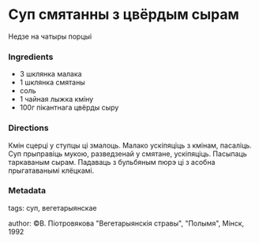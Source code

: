 # Суп смятанны з цвёрдым сырам

Недзе на чатыры порцыі

### Ingredients

 * 3 шклянка малака
 * 1 шклянка смятаны
 * соль
 * 1 чайная лыжка кміну
 * 100г пікантнага цвёрды сыру

### Directions

Кмін сцерці у ступцы ці змалоць. Малако ускіпяціць з кмінам, пасаліць. Суп прыправіць мукою, разведзенай у смятане, ускіпяціць. Пасыпаць таркаваным сырам. Падаваць з бульбяным пюрэ ці з асобна прыгатаванымі клёцкамі.

### Metadata

tags: суп, вегетарыянскае

author: ©В. Піотровякова "Вегетарыянскія стравы", "Полымя", Мінск, 1992
